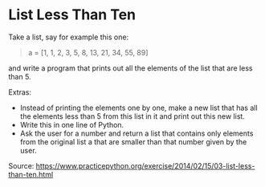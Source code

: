 # List Less Than Ten
Take a list, say for example this one:

> a = [1, 1, 2, 3, 5, 8, 13, 21, 34, 55, 89]

and write a program that prints out all the elements of the list that are less than 5.

Extras:
- Instead of printing the elements one by one, make a new list that has all the elements less than 5 from this list in it and print out this new list.
- Write this in one line of Python.
- Ask the user for a number and return a list that contains only elements from the original list a that are smaller than that number given by the user.

Source: https://www.practicepython.org/exercise/2014/02/15/03-list-less-than-ten.html